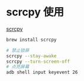 # scrcpy 使用

[scrcpy](https://github.com/Genymobile/scrcpy)

```sh
brew install scrcpy

# 禁止锁屏
scrcpy --stay-awake
scrcpy --turn-screen-off
# 点亮屏幕
adb shell input keyevent 26
```